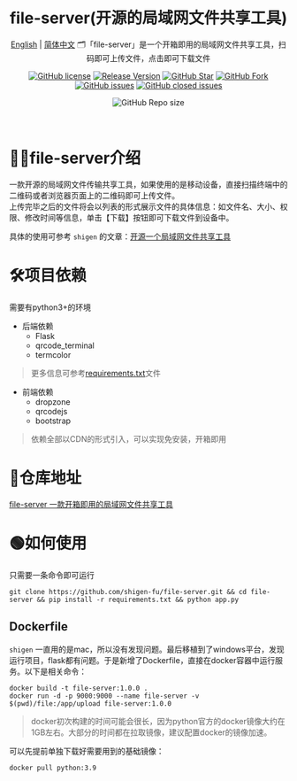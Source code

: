 <h1 align="center">file-server(开源的局域网文件共享工具)</h1>

<div align="center">

[English](./README.en.md) | [简体中文](./README.md)
🗂「file-server」是一个开箱即用的局域网文件共享工具，扫码即可上传文件，点击即可下载文件

[![GitHub license](https://img.shields.io/github/license/shigen-fu/file-server?style=flat-square)](LICENSE)
[![Release Version](https://img.shields.io/github/v/release/shigen-fu/file-server?style=flat-square)](https://github.com/shigen-fu/file-server/releases/latest)
[![GitHub Star](https://img.shields.io/github/stars/shigen-fu/file-server?style=flat-square)](https://github.com/shigen-fu/file-server/stargazers)
[![GitHub Fork](https://img.shields.io/github/forks/shigen-fu/file-server?style=flat-square)](https://github.com/shigen-fu/file-server/network/members)
[![GitHub issues](https://img.shields.io/github/issues/shigen-fu/file-server?style=flat-square)](https://github.com/shigen-fu/file-server/issues)
[![GitHub closed issues](https://img.shields.io/github/issues-closed/shigen-fu/file-server?style=flat-square)](https://github.com/shigen-fu/file-server/issues?q=is%3Aissue+is%3Aclosed)

![GitHub Repo size](https://img.shields.io/github/repo-size/shigen-fu/file-server?style=flat-square&color=3cb371)

<br>
</div>

# 🧑‍💻file-server介绍

一款开源的局域网文件传输共享工具，如果使用的是移动设备，直接扫描终端中的二维码或者浏览器页面上的二维码即可上传文件。</br>
上传完毕之后的文件将会以列表的形式展示文件的具体信息：如文件名、大小、权限、修改时间等信息，单击【下载】按钮即可下载文件到设备中。</br>

具体的使用可参考 `shigen` 的文章：[开源一个局域网文件共享工具](https://juejin.cn/post/7304268951298392114)

# 🛠项目依赖

需要有python3+的环境

* 后端依赖
  + Flask
  + qrcode_terminal
  + termcolor

> 更多信息可参考[requirements.txt](./requirements.txt)文件

* 前端依赖
  + dropzone
  + qrcodejs
  + bootstrap

> 依赖全部以CDN的形式引入，可以实现免安装，开箱即用

# 📇仓库地址

[file-server 一款开箱即用的局域网文件共享工具](https://github.com/shigen-fu/file-server.git)

# 🟢如何使用

只需要一条命令即可运行

```shell
git clone https://github.com/shigen-fu/file-server.git && cd file-server && pip install -r requirements.txt && python app.py
```

## Dockerfile

`shigen` 一直用的是mac，所以没有发现问题。最后移植到了windows平台，发现运行项目，flask都有问题。于是新增了Dockerfile，直接在docker容器中运行服务。以下是相关命令：

```shell
docker build -t file-server:1.0.0 .
docker run -d -p 9000:9000 --name file-server -v $(pwd)/file:/app/upload file-server:1.0.0
```

> docker初次构建的时间可能会很长，因为python官方的docker镜像大约在1GB左右。大部分的时间都在拉取镜像，建议配置docker的镜像加速。

可以先提前单独下载好需要用到的基础镜像：

```shell
docker pull python:3.9
```
